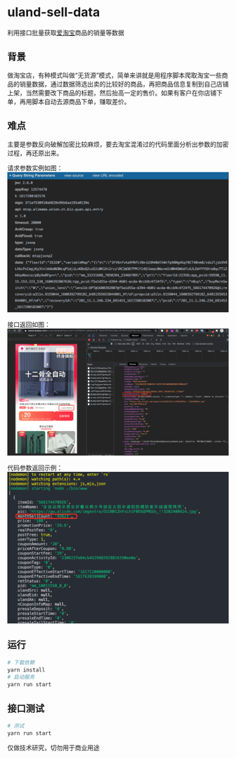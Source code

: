 # uland-sell-data
利用接口批量获取[爱淘宝](https://uland.taobao.com/)商品的销量等数据

## 背景
做淘宝店，有种模式叫做“无货源”模式，简单来讲就是用程序脚本爬取淘宝一些商品的销量数据，通过数据筛选出卖的比较好的商品，再把商品信息复制到自己店铺上架，当然需要改下商品的标题，然后抬高一定的售价。如果有客户在你店铺下单，再用脚本自动去源商品下单，赚取差价。

## 难点
主要是参数反向破解加密比较麻烦，要去淘宝混淆过的代码里面分析出参数的加密过程，再还原出来。

请求参数实例如图：
![请求头参数](./images/params.png)

接口返回如图：
![接口返回](./images/screen-1.png)

代码参数返回示例：
![代码接口返回](./images/api-res-data.png)
## 运行
``` bash
# 下载依赖
yarn install
# 启动服务
yarn run start

```

## 接口测试
```bash
# 测试
yarn run start
```

仅做技术研究，切勿用于商业用途
